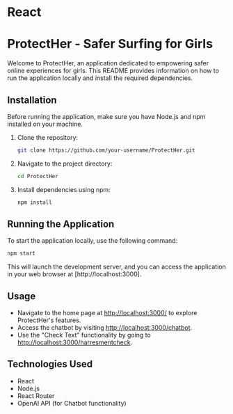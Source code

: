 # React
# ProtectHer - Safer Surfing for Girls

Welcome to ProtectHer, an application dedicated to empowering safer online experiences for girls. This README provides information on how to run the application locally and install the required dependencies.

## Installation

Before running the application, make sure you have Node.js and npm installed on your machine.

1. Clone the repository:

   ```bash
   git clone https://github.com/your-username/ProtectHer.git
   ```

2. Navigate to the project directory:

   ```bash
   cd ProtectHer
   ```

3. Install dependencies using npm:

   ```bash
   npm install
   ```

## Running the Application

To start the application locally, use the following command:

```bash
npm start
```

This will launch the development server, and you can access the application in your web browser at [http://localhost:3000].

## Usage

- Navigate to the home page at [http://localhost:3000/](http://localhost:3000/) to explore ProtectHer's features.
- Access the chatbot by visiting [http://localhost:3000/chatbot](http://localhost:3000/chatbot).
- Use the "Check Text" functionality by going to [http://localhost:3000/harresmentcheck](http://localhost:3000/harresmentcheck).

## Technologies Used

- React
- Node.js
- React Router
- OpenAI API (for Chatbot functionality)
